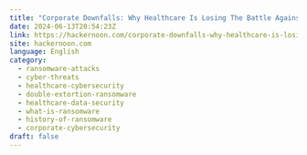 ```yaml
---
title: "Corporate Downfalls: Why Healthcare Is Losing The Battle Against Ransomware Attacks"
date: 2024-06-13T20:54:23Z
link: https://hackernoon.com/corporate-downfalls-why-healthcare-is-losing-the-battle-against-ransomware-attacks?source=rss&utm_medium=RSS&utm_source=news.12bit.vn
site: hackernoon.com
language: English
category:
  - ransomware-attacks
  - cyber-threats
  - healthcare-cybersecurity
  - double-extortion-ransomware
  - healthcare-data-security
  - what-is-ransomware
  - history-of-ransomware
  - corporate-cybersecurity
draft: false
---
```

